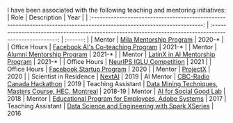 I have been associated with the following teaching and mentoring initiatives: 
|                                                          Role                                                           |                                                  Description                                                  |  Year   |
| :----------------------------------------------------------------------------------------------------------------------: | :-----------------------------------------------------------------------------------------------------: | :------: |
|                            Mentor                       | [Mila Mentorship Program](https://mila.quebec/en/)                  |   2020-*   |
|                            Office  Hours                       | [Facebook AI's Co-teaching Program](https://ai.meta.com/blog/facebook-ai-co-teaching-program-to-increase-pathways-ai-for-diverse-candidates/)                 |   2021-*   |
|                            Mentor                       | [Alumni Mentorship Program](https://www.iitramp.org/)                  |   2021-*   |
|                            Mentor                       | [LatinX in AI Mentorship Program](https://www.latinxinai.org/mentorship-program)                  |   2021-*   |
|                            Office Hours                       | [NeurIPS IGLU Competition](https://www.iglu-contest.net/)                  |   2021   |
|                            Office Hours                      | [Facebook Startup Program](https://developers.facebook.com/startups/)                  |   2020   |
|                            Mentor                       | [ProjectX](https://www.projectx2020.com/)                  |   2020   |
| Scientist in Residence | [NextAI](https://www.nextcanada.com/next-ai) | 2019
| AI Mentor | [CBC-Radio Canada Hackathon](https://www.agorize.com/en/challenges/cbc-radio-canada-hackathon-2019) | 2019
| Teaching Assistant | [Data Mining Techniques, Masters Course, HEC, Montreal](https://www.hec.ca/en/courses/detail/?cours=MATH60600A) | 2018-19
| Mentor | [AI for Social Good Lab](https://www.aiforsocialgood.ca) | 2018
| Mentor | [Educational Program for Employees, Adobe Systems](https://www.adobe.com) | 2017
| Teaching Assistant | [Data Science and Engineering with Spark XSeries](https://www.edx.org/xseries/data-science-engineering-apacher-sparktm) | 2016
